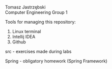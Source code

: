 Tomasz Jastrzębski  
Computer Engineering
Group 1

Tools for managing this repository:
1. Linux terminal
2. Intellij IDEA
3. Github

src - exercises made during labs

Spring - obligatory homework (Spring Framework)
